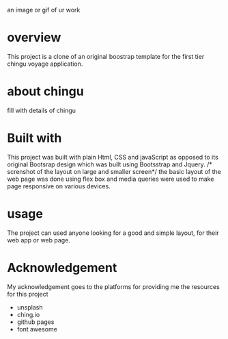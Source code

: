 an image or gif of ur work


# overview
This project is a clone of an original boostrap template for the first tier chingu voyage application.
# about chingu 
 fill with details of chingu
# Built with
This project was built with plain Html, CSS and javaScript as opposed to its original Bootsrap design which was built using Bootsstrap and Jquery.
 /* screnshot of the layout on large and smaller screen*/
 the basic layout of the web page was done using flex box and media queries were used to make page responsive on various devices.
 # usage 
 The project can used anyone looking for a good and simple layout, for their web app or web page.
# Acknowledgement
 My acknowledgement goes to the platforms for providing me the resources for this project
 * unsplash
 * ching.io
 * github pages 
 * font awesome
